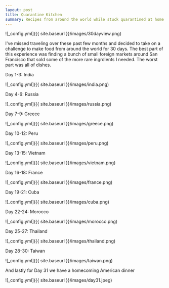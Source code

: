 ```yaml
---
layout: post
title: Quarantine Kitchen
summary: Recipes from around the world while stuck quarantined at home 
---
```


![_config.yml]({{ site.baseurl }}/images/30dayview.png)

I've missed traveling over these past few months and decided to take on a challenge to make food from around the world for 30 days. The best part of this experience was finding a bunch of small foreign markets around San Francisco that sold some of the more rare ingrdients I needed. The worst part was all of dishes.

Day 1-3: India

![_config.yml]({{ site.baseurl }}/images/india.png)

Day 4-6: Russia

![_config.yml]({{ site.baseurl }}/images/russia.png)

Day 7-9: Greece

![_config.yml]({{ site.baseurl }}/images/greece.png)

Day 10-12: Peru

![_config.yml]({{ site.baseurl }}/images/peru.png)

Day 13-15: Vietnam

![_config.yml]({{ site.baseurl }}/images/vietnam.png)

Day 16-18: France

![_config.yml]({{ site.baseurl }}/images/france.png)

Day 19-21: Cuba

![_config.yml]({{ site.baseurl }}/images/cuba.png)

Day 22-24: Morocco

![_config.yml]({{ site.baseurl }}/images/morocco.png)

Day 25-27: Thailand

![_config.yml]({{ site.baseurl }}/images/thailand.png)

Day 28-30: Taiwan

![_config.yml]({{ site.baseurl }}/images/taiwan.png)

And lastly for Day 31 we have a homecoming American dinner

![_config.yml]({{ site.baseurl }}/images/day31.jpeg)
